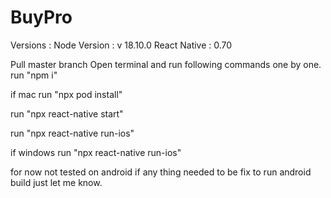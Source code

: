 # BuyPro

Versions : 
Node Version : v 18.10.0
React Native : 0.70

Pull master branch 
Open terminal and run following commands one by one.
run "npm i"

if mac
run "npx pod install"

run "npx react-native start"

run "npx react-native run-ios"



if windows 
run "npx react-native run-ios"

for now not tested on android if any thing needed to be fix to run android build just let me know.




